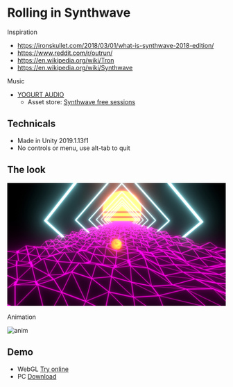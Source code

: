 # Rolling in Synthwave

Inspiration
- https://ironskullet.com/2018/03/01/what-is-synthwave-2018-edition/
- https://www.reddit.com/r/outrun/
- https://en.wikipedia.org/wiki/Tron
- https://en.wikipedia.org/wiki/Synthwave

Music
- [YOGURT AUDIO](http://www.yogurtaudio.com/)
  - Asset store: [Synthwave free sessions](https://assetstore.unity.com/packages/audio/ambient/sci-fi/synthwave-free-sessions-135370)

## Technicals

- Made in Unity 2019.1.13f1
- No controls or menu, use alt-tab to quit

## The look
![Screenshot](/img/screenshot.jpg)

Animation

![anim](/img/anim.gif)

## Demo

- WebGL [Try online](/demo_openGL/index.html)
- PC [Download](/demo_pc/demo_pc.zip)